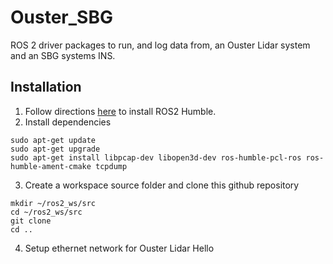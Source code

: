 # Ouster_SBG
ROS 2 driver packages to run, and log data from, an Ouster Lidar system and an SBG systems INS.

## Installation
1. Follow directions [here](https://docs.ros.org/en/humble/Installation.html) to install ROS2 Humble.
2. Install dependencies
```
sudo apt-get update
sudo apt-get upgrade
sudo apt-get install libpcap-dev libopen3d-dev ros-humble-pcl-ros ros-humble-ament-cmake tcpdump
```
3. Create a workspace source folder and clone this github repository
```
mkdir ~/ros2_ws/src
cd ~/ros2_ws/src
git clone
cd ..
```
4. Setup ethernet network for Ouster Lidar
Hello
